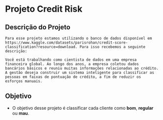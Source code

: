 # Projeto Credit Risk

## Descrição do Projeto
    Para esse projeto estamos utilizando o banco de dados disponível em https://www.kaggle.com/datasets/parisrohan/credit-score-classification?resource=download. Para isso recebemos a seguinte descrição:

    Você está trabalhando como cientista de dados em uma empresa financeira global. Ao longo dos anos, a empresa coletou dados bancários básicos e reuniu muitas informações relacionadas ao crédito. A gestão deseja construir um sistema inteligente para classificar as pessoas em faixas de pontuação de crédito, a fim de reduzir os esforços manuais.

## Objetivo
  - O objetivo desse projeto é classificar cada cliente como **bom**, **regular** ou **mau**.
  

